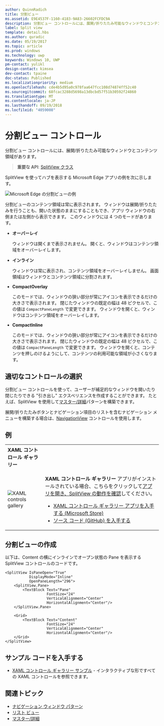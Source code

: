 ```yaml
---
author: QuinnRadich
title: 分割ビュー
ms.assetid: E9E4537F-1160-4183-9A83-26602FCFDC9A
description: 分割ビュー コントロールには、展開/折りたたみ可能なウィンドウとコンテンツ領域があります。
label: Split view
template: detail.hbs
ms.author: quradic
ms.date: 05/19/2017
ms.topic: article
ms.prod: windows
ms.technology: uwp
keywords: Windows 10, UWP
pm-contact: yulikl
design-contact: kimsea
dev-contact: tpaine
doc-status: Published
ms.localizationpriority: medium
ms.openlocfilehash: cde4b5d95a0c978faa647fcc108d74874ff52c40
ms.sourcegitcommit: 68fcac3288d5698a13dbcbd57f51b30592f24860
ms.translationtype: MT
ms.contentlocale: ja-JP
ms.lasthandoff: 09/19/2018
ms.locfileid: "4059008"
---
```

# <a name="split-view-control"></a>分割ビュー コントロール

分割ビュー コントロールには、展開/折りたたみ可能なウィンドウとコンテンツ領域があります。

> **重要な API**: [SplitView クラス](https://msdn.microsoft.com/library/windows/apps/dn864360)

SplitView を使ってハブを表示する Microsoft Edge アプリの例を次に示します。

![Microsoft Edge の分割ビューの例](images/split_view_Edge.png)


 分割ビューのコンテンツ領域は常に表示されます。 ウィンドウは展開/折りたたみを行うことも、開いた状態のままにすることもでき、アプリ ウィンドウの右側または左側から表示できます。 このウィンドウには 4 つのモードがあります。

-   **オーバーレイ**

    ウィンドウは開くまで表示されません。 開くと、ウィンドウはコンテンツ領域をオーバーレイします。

-   **インライン**

    ウィンドウは常に表示され、コンテンツ領域をオーバーレイしません。 画面領域はウィンドウとコンテンツ領域に分割されます。

-   **CompactOverlay**

    このモードでは、ウィンドウの狭い部分が常にアイコンを表示できるだけの大きさで表示されます。 閉じたウィンドウの既定の幅は 48 ピクセルで、この値は `CompactPaneLength` で変更できます。 ウィンドウを開くと、ウィンドウはコンテンツ領域をオーバーレイします。

-   **CompactInline**

    このモードでは、ウィンドウの狭い部分が常にアイコンを表示できるだけの大きさで表示されます。 閉じたウィンドウの既定の幅は 48 ピクセルで、この値は `CompactPaneLength` で変更できます。 ウィンドウを開くと、コンテンツを押しのけるようにして、コンテンツの利用可能な領域が小さくなります。

## <a name="is-this-the-right-control"></a>適切なコントロールの選択

分割ビュー コントロールを使って、ユーザーが補足的なウィンドウを開いたり閉じたりできる "引き出し" エクスペリエンスを作成することができます。 たとえば、SplitView を使用して[マスター/詳細](master-details.md)パターンを構築できます。

展開/折りたたみボタンとナビゲーション項目のリストを含むナビゲーション メニューを構築する場合は、[NavigationView](navigationview.md) コントロールを使用します。

## <a name="examples"></a>例

<table>
<th align="left">XAML コントロール ギャラリー<th>
<tr>
<td><img src="images/xaml-controls-gallery-sm.png" alt="XAML controls gallery"></img></td>
<td>
    <p><strong style="font-weight: semi-bold">XAML コントロール ギャラリー</strong> アプリがインストールされている場合、こちらをクリックして<a href="xamlcontrolsgallery:/item/SplitView">アプリを開き、SplitView の動作を確認</a>してください。</p>
    <ul>
    <li><a href="https://www.microsoft.com/store/productId/9MSVH128X2ZT">XAML コントロール ギャラリー アプリを入手する (Microsoft Store)</a></li>
    <li><a href="https://github.com/Microsoft/Windows-universal-samples/tree/master/Samples/XamlUIBasics">ソース コード (GitHub) を入手する</a></li>
    </ul>
</td>
</tr>
</table>

## <a name="create-a-split-view"></a>分割ビューの作成

以下は、Content の横にインラインでオープン状態の Pane を表示する SplitView コントロールのコードです。
```xaml
<SplitView IsPaneOpen="True"
           DisplayMode="Inline"
           OpenPaneLength="296">
    <SplitView.Pane>
        <TextBlock Text="Pane"
                   FontSize="24"
                   VerticalAlignment="Center"
                   HorizontalAlignment="Center"/>
    </SplitView.Pane>

    <Grid>
        <TextBlock Text="Content"
                   FontSize="24"
                   VerticalAlignment="Center"
                   HorizontalAlignment="Center"/>
    </Grid>
</SplitView>
```

## <a name="get-the-sample-code"></a>サンプル コードを入手する

- [XAML コントロール ギャラリー サンプル](https://github.com/Microsoft/Windows-universal-samples/tree/master/Samples/XamlUIBasics) - インタラクティブな形ですべての XAML コントロールを参照できます。

## <a name="related-topics"></a>関連トピック
- [ナビゲーション ウィンドウ パターン](navigationview.md)
- [リスト ビュー](lists.md)
- [マスター/詳細](master-details.md)